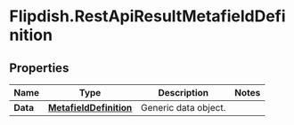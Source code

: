# Flipdish.RestApiResultMetafieldDefinition

## Properties
Name | Type | Description | Notes
------------ | ------------- | ------------- | -------------
**Data** | [**MetafieldDefinition**](MetafieldDefinition.md) | Generic data object. | 


